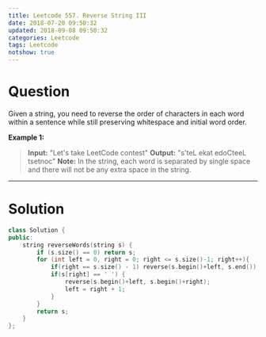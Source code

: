 ```yaml
---
title: Leetcode 557. Reverse String III
date: 2018-07-20 09:50:32
updated: 2018-09-08 09:50:32
categories: Leetcode
tags: Leetcode
notshow: true
---
```


# Question

Given a string, you need to reverse the order of characters in each word within a sentence while still preserving whitespace and initial word order.

**Example 1:**  
> **Input:** "Let's take LeetCode contest"
> **Output:** "s'teL ekat edoCteeL tsetnoc"
> **Note:**  In the string, each word is separated by single space and there will not be any extra space in the string.

<!--more-->
****

# Solution

```cpp
class Solution {
public:
    string reverseWords(string s) {
        if (s.size() == 0) return s;
        for (int left = 0, right = 0; right <= s.size()-1; right++){
            if(right == s.size() - 1) reverse(s.begin()+left, s.end());
            if(s[right] == ' ') {
                reverse(s.begin()+left, s.begin()+right);
                left = right + 1;
            }
        }
        return s;
    }
};
```